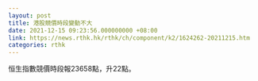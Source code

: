 ```yaml
---
layout: post
title: 港股競價時段變動不大
date: 2021-12-15 09:23:56.000000000 +08:00
link: https://news.rthk.hk/rthk/ch/component/k2/1624262-20211215.htm
categories: rthk
---
```


恒生指數競價時段報23658點，升22點。

